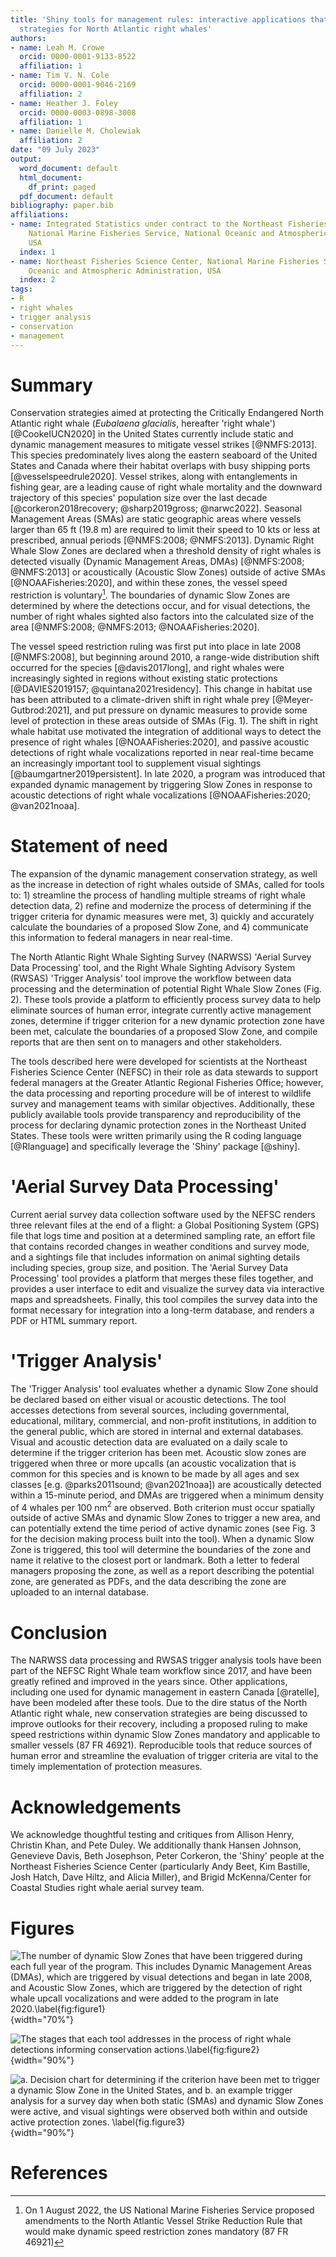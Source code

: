 ```yaml
---
title: 'Shiny tools for management rules: interactive applications that aid in conservation
  strategies for North Atlantic right whales'
authors:
- name: Leah M. Crowe
  orcid: 0000-0001-9133-8522
  affiliation: 1
- name: Tim V. N. Cole
  orcid: 0000-0001-9046-2169
  affiliation: 2
- name: Heather J. Foley
  orcid: 0000-0003-0898-3008
  affiliation: 1
- name: Danielle M. Cholewiak
  affiliation: 2
date: "09 July 2023"
output:
  word_document: default
  html_document:
    df_print: paged
  pdf_document: default
bibliography: paper.bib
affiliations:
- name: Integrated Statistics under contract to the Northeast Fisheries Science Center,
    National Marine Fisheries Service, National Oceanic and Atmospheric Administration,
    USA
  index: 1
- name: Northeast Fisheries Science Center, National Marine Fisheries Service, National
    Oceanic and Atmospheric Administration, USA
  index: 2
tags:
- R
- right whales
- trigger analysis
- conservation
- management
---
```


# Summary

Conservation strategies aimed at protecting the Critically Endangered North Atlantic right whale (*Eubalaena glacialis*, hereafter 'right whale') [@CookeIUCN2020] in the United States currently include static and dynamic management measures to mitigate vessel strikes [@NMFS:2013]. This species predominately lives along the eastern seaboard of the United States and Canada where their habitat overlaps with busy shipping ports [@vesselspeedrule2020]. Vessel strikes, along with entanglements in fishing gear, are a leading cause of right whale mortality and the downward trajectory of this species' population size over the last decade [@corkeron2018recovery; @sharp2019gross; @narwc2022]. Seasonal Management Areas (SMAs) are static geographic areas where vessels larger than 65 ft (19.8 m) are required to limit their speed to 10 kts or less at prescribed, annual periods [@NMFS:2008; @NMFS:2013]. Dynamic Right Whale Slow Zones are declared when a threshold density of right whales is detected visually (Dynamic Management Areas, DMAs) [@NMFS:2008; @NMFS:2013] or acoustically (Acoustic Slow Zones) outside of active SMAs [@NOAAFisheries:2020], and within these zones, the vessel speed restriction is voluntary[^1]. The boundaries of dynamic Slow Zones are determined by where the detections occur, and for visual detections, the number of right whales sighted also factors into the calculated size of the area [@NMFS:2008; @NMFS:2013; @NOAAFisheries:2020].

[^1]: On 1 August 2022, the US National Marine Fisheries Service proposed amendments to the North Atlantic Vessel Strike Reduction Rule that would make dynamic speed restriction zones mandatory (87 FR 46921)

The vessel speed restriction ruling was first put into place in late 2008 [@NMFS:2008], but beginning around 2010, a range-wide distribution shift occurred for the species [@davis2017long], and right whales were increasingly sighted in regions without existing static protections [@DAVIES2019157; @quintana2021residency]. This change in habitat use has been attributed to a climate-driven shift in right whale prey [@Meyer-Gutbrod:2021], and put pressure on dynamic measures to provide some level of protection in these areas outside of SMAs (Fig. 1). The shift in right whale habitat use motivated the integration of additional ways to detect the presence of right whales [@NOAAFisheries:2020], and passive acoustic detections of right whale vocalizations reported in near real-time became an increasingly important tool to supplement visual sightings [@baumgartner2019persistent]. In late 2020, a program was introduced that expanded dynamic management by triggering Slow Zones in response to acoustic detections of right whale vocalizations [@NOAAFisheries:2020; @van2021noaa].

# Statement of need

The expansion of the dynamic management conservation strategy, as well as the increase in detection of right whales outside of SMAs, called for tools to: 1) streamline the process of handling multiple streams of right whale detection data, 2) refine and modernize the process of determining if the trigger criteria for dynamic measures were met, 3) quickly and accurately calculate the boundaries of a proposed Slow Zone, and 4) communicate this information to federal managers in near real-time.

The North Atlantic Right Whale Sighting Survey (NARWSS) 'Aerial Survey Data Processing' tool, and the Right Whale Sighting Advisory System (RWSAS) 'Trigger Analysis' tool improve the workflow between data processing and the determination of potential Right Whale Slow Zones (Fig. 2). These tools provide a platform to efficiently process survey data to help eliminate sources of human error, integrate currently active management zones, determine if trigger criterion for a new dynamic protection zone have been met, calculate the boundaries of a proposed Slow Zone, and compile reports that are then sent on to managers and other stakeholders.

The tools described here were developed for scientists at the Northeast Fisheries Science Center (NEFSC) in their role as data stewards to support federal managers at the Greater Atlantic Regional Fisheries Office; however, the data processing and reporting procedure will be of interest to wildlife survey and management teams with similar objectives. Additionally, these publicly available tools provide transparency and reproducibility of the process for declaring dynamic protection zones in the Northeast United States. These tools were written primarily using the R coding language [@Rlanguage] and specifically leverage the 'Shiny' package [@shiny].

# 'Aerial Survey Data Processing'

Current aerial survey data collection software used by the NEFSC renders three relevant files at the end of a flight: a Global Positioning System (GPS) file that logs time and position at a determined sampling rate, an effort file that contains recorded changes in weather conditions and survey mode, and a sightings file that includes information on animal sighting details including species, group size, and position. The 'Aerial Survey Data Processing' tool provides a platform that merges these files together, and provides a user interface to edit and visualize the survey data via interactive maps and spreadsheets. Finally, this tool compiles the survey data into the format necessary for integration into a long-term database, and renders a PDF or HTML summary report.

# 'Trigger Analysis'

The 'Trigger Analysis' tool evaluates whether a dynamic Slow Zone should be declared based on either visual or acoustic detections. The tool accesses detections from several sources, including governmental, educational, military, commercial, and non-profit institutions, in addition to the general public, which are stored in internal and external databases. Visual and acoustic detection data are evaluated on a daily scale to determine if the trigger criterion has been met. Acoustic slow zones are triggered when three or more upcalls (an acoustic vocalization that is common for this species and is known to be made by all ages and sex classes [e.g. @parks2011sound; @van2021noaa]) are acoustically detected within a 15-minute period, and DMAs are triggered when a minimum density of 4 whales per 100 nm$^2$ are observed. Both criterion must occur spatially outside of active SMAs and dynamic Slow Zones to trigger a new area, and can potentially extend the time period of active dynamic zones (see Fig. 3 for the decision making process built into the tool). When a dynamic Slow Zone is triggered, this tool will determine the boundaries of the zone and name it relative to the closest port or landmark. Both a letter to federal managers proposing the zone, as well as a report describing the potential zone, are generated as PDFs, and the data describing the zone are uploaded to an internal database.

# Conclusion

The NARWSS data processing and RWSAS trigger analysis tools have been part of the NEFSC Right Whale team workflow since 2017, and have been greatly refined and improved in the years since. Other applications, including one used for dynamic management in eastern Canada [@ratelle], have been modeled after these tools. Due to the dire status of the North Atlantic right whale, new conservation strategies are being discussed to improve outlooks for their recovery, including a proposed ruling to make speed restrictions within dynamic Slow Zones mandatory and applicable to smaller vessels (87 FR 46921). Reproducible tools that reduce sources of human error and streamline the evaluation of trigger criteria are vital to the timely implementation of protection measures.

# Acknowledgements

We acknowledge thoughtful testing and critiques from Allison Henry, Christin Khan, and Pete Duley. We additionally thank Hansen Johnson, Genevieve Davis, Beth Josephson, Peter Corkeron, the 'Shiny' people at the Northeast Fisheries Science Center (particularly Andy Beet, Kim Bastille, Josh Hatch, Dave Hiltz, and Alicia Miller), and Brigid McKenna/Center for Coastal Studies right whale aerial survey team.

# Figures

![The number of dynamic Slow Zones that have been triggered during each full year of the program. This includes Dynamic Management Areas (DMAs), which are triggered by visual detections and began in late 2008, and Acoustic Slow Zones, which are triggered by the detection of right whale upcall vocalizations and were added to the program in late 2020.\label{fig:figure1}](Fig1.png){width="70%"}

![The stages that each tool addresses in the process of right whale detections informing conservation actions.\label{fig:figure2}](Fig2.png){width="90%"}

![a. Decision chart for determining if the criterion have been met to trigger a dynamic Slow Zone in the United States, and b. an example trigger analysis for a survey day when both static (SMAs) and dynamic Slow Zones were active, and visual sightings were observed both within and outside active protection zones. \label{fig.figure3}](Fig3ab.png){width="90%"}

# References
